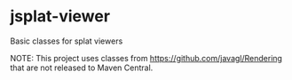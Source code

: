# jsplat-viewer

Basic classes for splat viewers 

NOTE: This project uses classes from https://github.com/javagl/Rendering
that are not released to Maven Central.